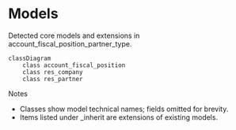 # Models

Detected core models and extensions in account_fiscal_position_partner_type.

```mermaid
classDiagram
    class account_fiscal_position
    class res_company
    class res_partner
```

Notes
- Classes show model technical names; fields omitted for brevity.
- Items listed under _inherit are extensions of existing models.
